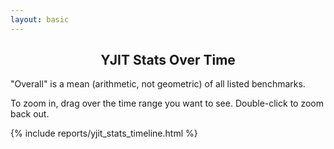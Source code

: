 ```yaml
---
layout: basic
---
```


<h2 style="text-align: center;">YJIT Stats Over Time</h2>

<p>
  "Overall" is a mean (arithmetic, not geometric) of all listed benchmarks.
</p>

<p>
  To zoom in, drag over the time range you want to see. Double-click to zoom back out.
</p>

<div class="timeline_report">
{% include reports/yjit_stats_timeline.html %}
</div>

<script>
    document.getElementById("bottom_selection_checkboxes").style.display = "block";
    var checkboxes = document.querySelectorAll("#bottom_selection_checkboxes li input");
    var stats_select = document.getElementById("stat_field_dropdown_select");

    function setHashParamFromCheckboxes() {
        //console.log("setHashParamFromCheckboxes");
        var newHash = document.timeline_data.current_stat;
        checkboxes.forEach(function (cb) {
            if(cb.checked) {
                var bench = cb.getAttribute("data-benchmark");
                newHash += "+" + bench
            }
        });

        window.location.hash = newHash;
    }

    function setCheckboxesFromHashParam() {
        var hash = window.location.hash;
        var benchmarks = hash.slice(1).split("+");
        document.timeline_data.current_stat = benchmarks.shift();
        stats_select.value = document.timeline_data.current_stat;

        var benchHash = {};
        benchmarks.forEach(function (bench) {
            benchHash[bench] = true;
        });

        checkboxes.forEach(function (cb) {
            var bench = cb.getAttribute("data-benchmark");
            if(benchHash[bench]) {
                if(!cb.checked) {
                    cb.checked = true;
                    updateCheckbox(cb);
                }
            } else {
                if(cb.checked) {
                    cb.checked = false;
                    updateCheckbox(cb);
                }
            }
        });
    }

    function updateCheckbox(cb) {
        var bench = cb.getAttribute("data-benchmark");
        var legendBox = document.querySelector("#timeline_legend_child li[data-benchmark=\"" + bench + "\"]");
        var graphSeries1 = document.querySelector("svg g.x86_64_prod_ruby_with_yjit-" + bench);
        var graphSeries2 = document.querySelector("svg g.aarch64_prod_ruby_with_yjit-" + bench);

        var thisDataSeries1;
        var thisDataSeries2;
        data_series.forEach(function (series) {
            if(series.name == "x86_64_prod_ruby_with_yjit-" + bench) {
                thisDataSeries1 = series;
            }
            if(series.name == "aarch64_prod_ruby_with_yjit-" + bench) {
                thisDataSeries2 = series;
            }
        });

        if(cb.checked) {
            /* Make series visible */
            if(thisDataSeries1) {
                thisDataSeries1.visible = true;
            }
            if(thisDataSeries2) {
                thisDataSeries2.visible = true;
            }
            legendBox.style.display = "inline-block";
            graphSeries1.style.visibility = "visible";
            graphSeries2.style.visibility = "visible";
        } else {
            /* Make series invisible */
            if(thisDataSeries1) {
                thisDataSeries1.visible = false;
            }
            if(thisDataSeries2) {
                thisDataSeries2.visible = false;
            }
            legendBox.style.display = "none";
            graphSeries1.style.visibility = "hidden";
            graphSeries2.style.visibility = "hidden";
        }

    }

    function rescaleGraphFromCheckboxes() {
        // Find the new data scale based on visible series
        var minY = 0.0;
        var maxY = 1.0;
        data_series.forEach(function (series) {
            let valueRange = series.value_range[document.timeline_data.current_stat];
            if(series.visible && valueRange[0] < minY) {
                minY = valueRange[0];
            }
            if(series.visible && valueRange[1] > maxY) {
                maxY = valueRange[1];
            }
        });
        var yAxis = document.timeline_data.y_axis;
        var yAxisFunc = document.timeline_data.y_axis_function;
        var xAxisFunc = document.timeline_data.x_axis_function;

        yAxisFunc.domain([minY, maxY]);
        yAxis.scale(yAxisFunc);
        document.timeline_data.top_svg_group.call(yAxis);

        // Rescale the visible graph lines
        data_series.forEach(function (series) {
            if(series.visible) {
                var seriesName = series.name;
                var svgGroup = d3.select("svg g." + seriesName);

                // Rescale the graph line
                var svgPath = svgGroup.select("path");
                svgPath.datum(series.data).attr("d", d3.line()
                    .x(function(d) { return xAxisFunc(d.time); })
                    .y(function(d) { return yAxisFunc(d[document.timeline_data.current_stat]); })
                    );

                // Rescale the circles
                var svgCircles = svgGroup.selectAll("circle.centerdot." + seriesName)
                    .data(series.data)
                    .attr("cy", function(d) { return yAxisFunc(d[document.timeline_data.current_stat]); })
                    // Update the tooltips
                    .attr("data-tooltip", function(d) { return series.benchmark + " at " + timePrinter(d.time) + ": " + (d[document.timeline_data.current_stat]).toFixed(1) + "<br/>Ruby " + d.ruby_desc; })

                    ;

                }
        });

    }

    window.addEventListener("hashchange", function () {
        setCheckboxesFromHashParam();
    });
    stats_select.addEventListener("change", function () {
        // Set up new timeline_data.current_stat
        document.timeline_data.current_stat = stats_select.value;
        console.log("Setting current stat to", document.timeline_data.current_stat);

        setHashParamFromCheckboxes(); // new current_stat goes into the hashparam
        rescaleGraphFromCheckboxes(); // it also resets the graph scaling
    });

    setCheckboxesFromHashParam();
    rescaleGraphFromCheckboxes();

    checkboxes.forEach(function (cb) {
        cb.addEventListener('change', function (event) {
            updateCheckbox(this);
            rescaleGraphFromCheckboxes();
            setHashParamFromCheckboxes();
        });
    });
</script>
